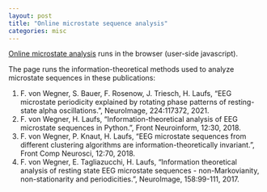 ```yaml
---
layout: post
title: "Online microstate sequence analysis"
categories: misc
---
```


[Online microstate analysis](https://frederic-vw.github.io/msa-online) runs in the browser (user-side javascript).

The page runs the information-theoretical methods used to analyze microstate sequences in these publications:
1. F. von Wegner, S. Bauer, F. Rosenow, J. Triesch, H. Laufs, “EEG microstate periodicity explained by rotating phase patterns of resting-state alpha oscillations.”, NeuroImage, 224:117372, 2021.
2. F. von Wegner, H. Laufs, “Information-theoretical analysis of EEG microstate sequences in Python.”, Front Neuroinform, 12:30, 2018.
3. F. von Wegner, P. Knaut, H. Laufs, “EEG microstate sequences from different clustering algorithms are information-theoretically invariant.”, Front Comp Neurosci, 12:70, 2018.
4. F. von Wegner, E. Tagliazucchi, H. Laufs, “Information theoretical analysis of resting state EEG microstate sequences - non-Markovianity, non-stationarity and periodicities.”, NeuroImage, 158:99-111, 2017.
